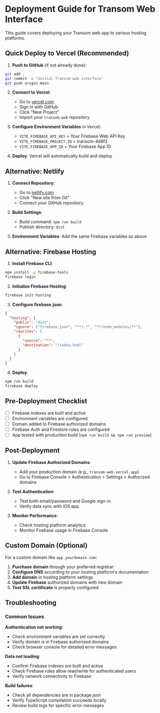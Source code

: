 # Deployment Guide for Transom Web Interface

This guide covers deploying your Transom web app to various hosting platforms.

## Quick Deploy to Vercel (Recommended)

1. **Push to GitHub** (if not already done):
```bash
git add .
git commit -m "Initial Transom web interface"
git push origin main
```

2. **Connect to Vercel**:
   - Go to [vercel.com](https://vercel.com)
   - Sign in with GitHub
   - Click "New Project"
   - Import your `transom-web` repository

3. **Configure Environment Variables** in Vercel:
   - `VITE_FIREBASE_API_KEY` = Your Firebase Web API Key
   - `VITE_FIREBASE_PROJECT_ID` = transom-4d8f2
   - `VITE_FIREBASE_APP_ID` = Your Firebase App ID

4. **Deploy**: Vercel will automatically build and deploy

## Alternative: Netlify

1. **Connect Repository**:
   - Go to [netlify.com](https://netlify.com)
   - Click "New site from Git"
   - Connect your GitHub repository

2. **Build Settings**:
   - Build command: `npm run build`
   - Publish directory: `dist`

3. **Environment Variables**: Add the same Firebase variables as above

## Alternative: Firebase Hosting

1. **Install Firebase CLI**:
```bash
npm install -g firebase-tools
firebase login
```

2. **Initialize Firebase Hosting**:
```bash
firebase init hosting
```

3. **Configure firebase.json**:
```json
{
  "hosting": {
    "public": "dist",
    "ignore": ["firebase.json", "**/.*", "**/node_modules/**"],
    "rewrites": [
      {
        "source": "**",
        "destination": "/index.html"
      }
    ]
  }
}
```

4. **Deploy**:
```bash
npm run build
firebase deploy
```

## Pre-Deployment Checklist

- [ ] Firebase indexes are built and active
- [ ] Environment variables are configured
- [ ] Domain added to Firebase authorized domains
- [ ] Firebase Auth and Firestore rules are configured
- [ ] App tested with production build (`npm run build && npm run preview`)

## Post-Deployment

1. **Update Firebase Authorized Domains**:
   - Add your production domain (e.g., `transom-web.vercel.app`)
   - Go to Firebase Console > Authentication > Settings > Authorized domains

2. **Test Authentication**:
   - Test both email/password and Google sign-in
   - Verify data sync with iOS app

3. **Monitor Performance**:
   - Check hosting platform analytics
   - Monitor Firebase usage in Firebase Console

## Custom Domain (Optional)

For a custom domain like `app.yourdomain.com`:

1. **Purchase domain** through your preferred registrar
2. **Configure DNS** according to your hosting platform's documentation
3. **Add domain** in hosting platform settings
4. **Update Firebase** authorized domains with new domain
5. **Test SSL certificate** is properly configured

## Troubleshooting

### Common Issues

**Authentication not working**:
- Check environment variables are set correctly
- Verify domain is in Firebase authorized domains
- Check browser console for detailed error messages

**Data not loading**:
- Confirm Firebase indexes are built and active
- Check Firebase rules allow read/write for authenticated users
- Verify network connectivity to Firebase

**Build failures**:
- Check all dependencies are in package.json
- Verify TypeScript compilation succeeds locally
- Review build logs for specific error messages